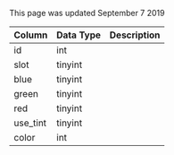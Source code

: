 This page was updated September 7 2019

| Column   | Data Type | Description |
| -------- | --------- | ----------- |
| id       | int       |             |
| slot     | tinyint   |             |
| blue     | tinyint   |             |
| green    | tinyint   |             |
| red      | tinyint   |             |
| use_tint | tinyint   |             |
| color    | int       |             |